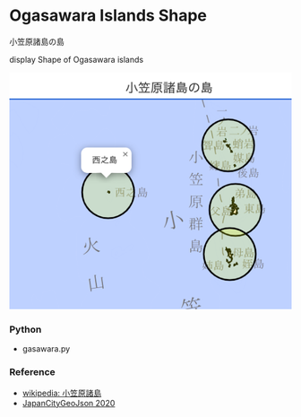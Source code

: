 Ogasawara Islands Shape
===============

小笠原諸島の島

display Shape of Ogasawara islands

![ogasawara islands shape](https://github.com/ohwada/World_Countries/blob/main/folium/ogasawara_islands_shape/screenshots/ogasawara_islands_shape.png)


### Python  

- gasawara.py  

### Reference

- [wikipedia: 小笠原諸島](https://ja.wikipedia.org/wiki/%E5%B0%8F%E7%AC%A0%E5%8E%9F%E8%AB%B8%E5%B3%B6)
- [JapanCityGeoJson 2020](https://github.com/niiyz/JapanCityGeoJson)






